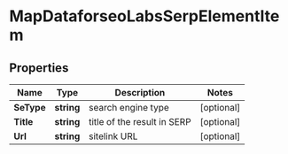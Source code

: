 # MapDataforseoLabsSerpElementItem


## Properties

| Name | Type | Description | Notes |
|------------ | ------------- | ------------- | -------------|
**SeType** | **string** | search engine type |[optional]|
**Title** | **string** | title of the result in SERP |[optional]|
**Url** | **string** | sitelink URL |[optional]|